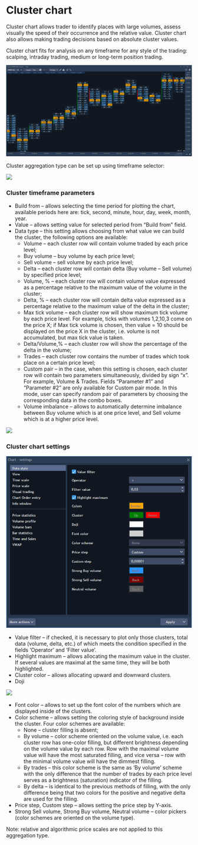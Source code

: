 # Cluster chart

Cluster chart allows trader to identify places with large volumes, assess visually the speed of their occurrence and the relative value. Cluster chart also allows making trading decisions based on absolute cluster values.

Cluster chart fits for analysis on any timeframe for any style of the trading: scalping, intraday trading, medium or long-term position trading.

![](../../../../.gitbook/assets/10%20%281%29.png)


Cluster aggregation type can be set up using timeframe selector:

![](../../../../.gitbook/assets/11%20%281%29.png)

### **Cluster timeframe parameters**

* Build from – allows selecting the time period for plotting the chart, available periods here are: tick, second, minute, hour, day, week, month, year.
* Value – allows setting value for selected period from “Build from” field.
* Data type – this setting allows choosing from what value we can build the cluster, the following options are available:
  * Volume – each cluster row will contain volume traded by each price level;
  * Buy volume – buy volume by each price level;
  * Sell volume – sell volume by each price level;
  * Delta – each cluster row will contain delta \(Buy volume – Sell volume\) by specified price level;
  * Volume, % – each cluster row will contain volume value expressed as a percentage relative to the maximum value of the volume in the cluster;
  * Delta, % – each cluster row will contain delta value expressed as a percentage relative to the maximum value of the delta in the cluster;
  * Max tick volume – each cluster row will show maximum tick volume by each price level. For example, ticks with volumes 1,2,10,3 come on the price X; if Max tick volume is chosen, then value = 10 should be displayed on the price X in the cluster, i.e. volume is not accumulated, but max tick value is taken.
  * Delta/Volume,% – each cluster row will show the percentage of the delta in the volume;
  * Trades – each cluster row contains the number of trades which took place on a certain price level;
  * Custom pair – in the case, when this setting is chosen, each cluster row will contain two parameters simultaneously, divided by sign “x”. For example, Volume & Trades. Fields “Parameter \#1” and “Parameter \#2” are only available for Custom pair mode. In this mode, user can specify random pair of parameters by choosing the corresponding data in the combo boxes.
  *  Volume imbalance – allows to automatically determine imbalance between Buy volume which is at one price level, and Sell volume which is at a higher price level. 

![](../../../../.gitbook/assets/12%20%284%29.png)

### Cluster chart settings

![](../../../../.gitbook/assets/screenshot_3%20%281%29.png)

* Value filter – if checked, it is necessary to plot only those clusters, total data \(volume, delta, etc.\) of which meets the condition specified in the fields ‘Operator’ and ‘Filter value’.
* Highlight maximum – allows allocating the maximum value in the cluster. If several values are maximal at the same time, they will be both highlighted.
* Cluster color – allows allocating upward and downward clusters.
* Doji

![](../../../../.gitbook/assets/up-down-cluster.jpg)

* Font color – allows to set up the font color of the numbers which are displayed inside of the clusters.
* Color scheme – allows setting the coloring style of background inside the cluster. Four color schemes are available:
  * None – cluster filling is absent;
  * By volume – color scheme oriented on the volume value, i.e. each cluster row has one-color filling, but different brightness depending on the volume value by each row. Row with the maximal volume value will have the most saturated filling, and vice versa – row with the minimal volume value will have the dimmest filling.
  * By trades – this color scheme is the same as ‘By volume’ scheme with the only difference that the number of trades by each price level serves as a brightness \(saturation\) indicator of the filling.
  * By delta – is identical to the previous methods of filling, with the only difference being that two colors for the positive and negative delta are used for the filling.
* Price step, Custom step – allows setting the price step by Y-axis.
* Strong Sell volume, Strong Buy volume, Neutral volume – color pickers \(color schemes are oriented on the volume type\).

Note: relative and algorithmic price scales are not applied to this aggregation type.


